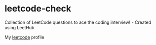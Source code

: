 # leetcode-check
Collection of LeetCode questions to ace the coding interview! - Created using LeetHub

My [leetcode](https://leetcode.com/sinhayush29/) profile
